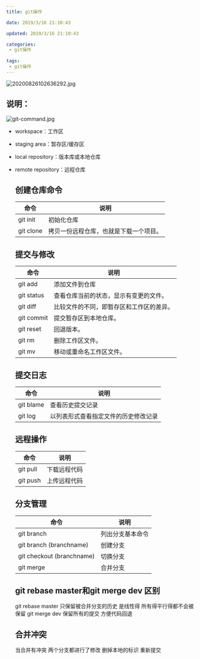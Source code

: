 ```yaml
---
title: git操作

date: 2019/3/16 21:10:43

updated: 2019/3/16 21:10:43

categories:
 - git操作
 
tags:
 - git操作
---
```

![20200826102636292.jpg](https://i.loli.net/2021/02/01/mGWJefdCR9EaIlk.jpg)

## 说明：
![git-command.jpg](https://i.loli.net/2021/04/07/hR3zFJm9A4svVcp.jpg)

- workspace：工作区

- staging area：暂存区/缓存区

- local repository：版本库或本地仓库

- remote repository：远程仓库

  

  ##  创建仓库命令

  | 命令      | 说明                                   |
  | --------- | -------------------------------------- |
  | git init  | 初始化仓库                             |
  | git clone | 拷贝一份远程仓库，也就是下载一个项目。 |

  ##  提交与修改

  | 命令       | 说明                                     |
  | ---------- | ---------------------------------------- |
  | git add    | 添加文件到仓库                           |
  | git status | 查看仓库当前的状态，显示有变更的文件。   |
  | git diff   | 比较文件的不同，即暂存区和工作区的差异。 |
  | git commit | 提交暂存区到本地仓库。                   |
  | git reset  | 回退版本。                               |
  | git rm     | 删除工作区文件。                         |
  | git mv     | 移动或重命名工作区文件。                 |

  ##  提交日志 

  | 命令            | 说明                                 |
  | --------------- | ------------------------------------ |
  | git blame<file> | 查看历史提交记录                     |
  | git log         | 以列表形式查看指定文件的历史修改记录 |

  ## 远程操作

  | 命令     | 说明         |
  | -------- | ------------ |
  | git pull | 下载远程代码 |
  | git push | 上传远程代码 |

  ## 分支管理

  | 命令                      | 说明             |
  | ------------------------- | ---------------- |
  | git branch                | 列出分支基本命令 |
  | git branch (branchname)   | 创建分支         |
  | git checkout (branchname) | 切换分支         |
  | git merge                 | 合并分支         |

  ## git rebase master和git merge dev 区别

  

  git rebase master   只保留被合并分支的历史   是线性得  所有得平行得都不会被保留
  git merge dev  保留所有的提交   方便代码回退

  ## 合并冲突

  

  当合并有冲突  两个分支都进行了修改   删掉本地的标识  重新提交

  
  
  